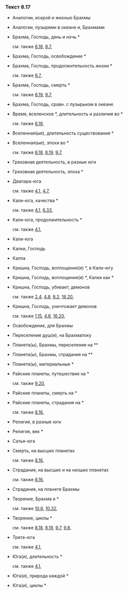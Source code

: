 ### Текст 8.17
	
- Аналогии, искрой и жизнью Брахмы

	
- Аналогии, пузырями в океане и, Брахмами

	
- Брахма, Господь, день и ночь \*

	см. также  [8.18](../08/0818.md),  [9.7](../09/0907.md), 
	
- Брахма, Господь, освобождение \*

	
- Брахма, Господь, продолжительность жизни \*

	см. также  [9.7](../09/0907.md), 
	
- Брахма, Господь, смерть \*

	см. также  [8.19](../08/0819.md),  [9.7](../09/0907.md), 
	
- Брахма, Господь, сравн. с пузырьком в океане

	
- Время, вселенское \*, длительность и различия во \*

	см. также  [8.18](../08/0818.md), 
	
- Вселенная(ые), длительность существования \*

	
- Вселенная(ые), эпохи во \*

	см. также  [8.18](../08/0818.md),  [8.19](../08/0819.md),  [9.7](../09/0907.md), 
	
- Греховная деятельность, в разные юги

	
- Греховная деятельность, эпоха \*

	
- Двапара-юга

	см. также  [4.1](../04/0401.md),  [4.7](../04/0407.md), 
	
- Кали-юга, качества \*

	см. также  [4.1](../04/0401.md),  [6.33](../06/0633.md), 
	
- Кали-юга, продолжительность \*

	см. также  [4.1](../04/0401.md), 
	
- Кали-юга

	
- Калки, Господь

	
- Калпа

	
- Кришна, Господь, воплощение(я) \*, в Кали-югу

	
- Кришна, Господь, воплощение(я) \*, Калки как \*

	
- Кришна, Господь, убивает, демонов

	см. также  [2.4](../02/0204.md),  [4.8](../04/0408.md),  [8.2](../08/0802.md),  [16.20](../16/1620.md), 
	
- Кришна, Господь, уничтожает демонов

	см. также  [1.15](../01/0115.md),  [4.8](../04/0408.md),  [16.20](../16/1620.md), 
	
- Освобождение, для Брахмы

	
- Переселение душ(и), на Брахмалоку

	
- Планета(ы), Брахмы, переселение на \*\*

	
- Планета(ы), Брахмы, страдания на \*\*

	
- Планета(ы), материальные \*

	
- Райские планеты, путешествие на \*

	см. также  [9.20](../09/0920.md), 
	
- Райские планеты, смерть на \*

	
- Райские планеты, страдания на \*

	см. также  [8.16](../08/0816.md), 
	
- Религия, в разные юги

	
- Религия, век \*

	
- Сатья-юга

	
- Смерть, на высших планетах

	см. также  [8.16](../08/0816.md), 
	
- Страдания, на высших и на низших планетах

	см. также  [8.16](../08/0816.md), 
	
- Страдания, на планете Брахмы

	
- Творение, Брахма и \*

	см. также  [10.6](../10/1006.md),  [10.32](../10/1032.md), 
	
- Творение, циклы \*

	см. также  [8.18](../08/0818.md),  [8.19](../08/0819.md),  [9.7](../09/0907.md),  [9.8](../09/0908.md), 
	
- Трета-юга

	см. также  [4.1](../04/0401.md), 
	
- Юга(и), длительность \*

	см. также  [4.1](../04/0401.md), 
	
- Юга(и), природа каждой \*

	
- Юга(и), циклы \*

